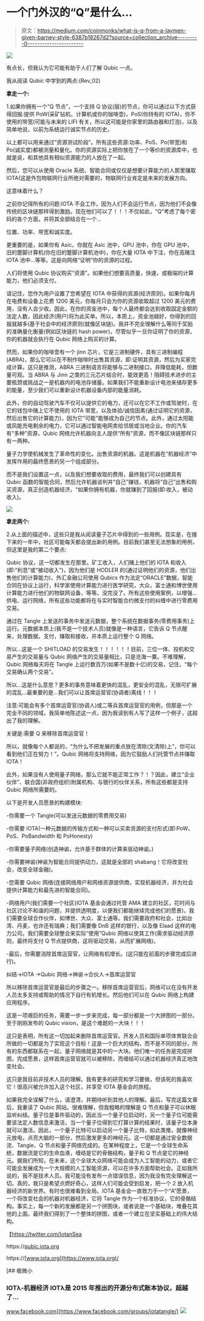 # 一个门外汉的“Q”是什么…

> 原文：<https://medium.com/coinmonks/what-is-q-from-a-laymen-given-barney-style-6387b18267d2?source=collection_archive---------0----------------------->

![](img/348484519c51300fc4d31fc6a0d2cc39.png)

有点长，但我认为它可能有助于人们了解 Qubic 一点。

我从阅读 Qubic 中学到的两点:(Rev_02)

**拿走一个:**

1.如果你拥有一个“Q 节点”，一个支持 Q 协议(层)的节点，你可以通过以下方式获得回报:提供 PoW(采矿钻机、计算机或你的咖啡壶)，PoS(你持有的 IOTA)，你不使用的带宽(可能与未来的 LIFI 有关，所以这可能是你家里的路由器和灯泡)，以及简单地说，以前为系统运行诚实节点的历史。

以上都可以用来通过“资源测试阶段”。所有这些资源:功率、PoS、Po(带宽)和 Po(诚实度)都被测量和量化。你的资源实际上把你放在了一个等价的资源库中，也就是说，和其他具有相似资源能力的人放在了一起。

然后，您可以从使用 Oracle 系统、智能合同或仅仅是想要计算能力的人那里赚取 IOTA(这是外包物联网行业所绝对需要的，物联网行业肯定是未来的发展方向。

这意味着什么？

之前你记得所有的问题:IOTA 不会工作，因为人们不会运行节点，因为他们不会像传统的区块链那样得到激励。现在他们可以了！！！不仅如此，“Q”考虑了每个密码的各个方面，并将其全部结合在一个…

位置、功率、带宽和诚实度。

更重要的是，如果你有 Asic，你就在 Asic 池中，GPU 池中，你在 GPU 池中，旧的蹩脚计算机(你在旧的蹩脚计算机池中)，你在大量 IOTA 中下注，你在高赌注 IOTA 池中…等等。这是向网络“证明”你的资源的过程。

人们将使用 Qubic 协议购买“资源”。如果他们想要高质量，快速，或极端的计算能力，他们必须支付。

请记住，您作为用户设置了您希望在 IOTA 中获得的资源(经济原则)。如果你每月在电费和设备上花费 1200 美元，你每月只会为你的资源收取超过 1200 美元的费用，没有人会少收。因此，在你的资金池中，每个人最终都会达到收取固定金额的法定人数，因此经济(用户)将为此买单。所以，本质上，资金池越好，你得到的回报就越多(基于社会中的经济原则(就像区块链)。我并不完全理解什么等同于奖励的准确量化衡量(例如区块链的 hash power)，尽管似乎一旦你证明了你的资源，你的机器就会执行在 Qubic 网络上购买的计算。

然而，如果你的咖啡壶有一个 jinn 芯片，它是三进制硬件，具有三进制编程(ABRA)，那么它可以在不制作咖啡时出售其资源，即:证明其资源，然后为买家完成计算。这只是推测，ABRA 三进制语言将能够与二进制接口，并降低能耗，但数量可观。当 ABRA 与 Jinn 之类的三元芯片结合时，能效更高！阻碍技术进步的主要瓶颈或挑战之一是机器内的电池存储量。如果我们不能重新设计电池来储存更多的能量，至少我们可以重新设计机器设备内部的能量消耗。

此外，你的自动驾驶汽车不仅可以提供它的电力，还可以在它不工作或驾驶时，在它的钱包中赌上它不使用的 IOTA 带宽，以及体验/诚信因素(通过证明它的资源，然后出售它的计算能力)，因为它“可能”能够成为自己的节点。此外，通过太阳能或风能充电剩余的电力，它可以通过智能电网卖给邻居或当地企业。你的汽车有“多种”资源，Qubic 网络允许机器向主人提供“所有”资源，而不像区块链那样只有一两种。

量子力学使机械发生了革命性的变化。出售资源的机器。这是机器在“机器经济”中发挥作用的最终愿景的另一个组成部分。

而不是我们设置这一点，以及我们想要收取的费用，最终我们可以创建具有 Qubic 函数的智能合同，然后允许机器谈判并“自己”赚钱，机器将“自己”出售和购买资源，真正创造机器经济，“如果你拥有机器，你就赚到了回报(即:收入，被动收入)。

![](img/279ac6b351f5083be24a830b24101994.png)

**拿走两个:**

2.从上面的描述中，这些只是我从阅读量子芯片中得到的一些用例。现实是，在接下来的一年中，社区可能每天都会提出新的用例。目前我们甚至无法想象的用例，但这里是我的第二个要点:

Qubic 协议，这一切都发生在那里。矿工收入，人们赌上他们的 IOTA 和收入(即:“利息”或“被动收入”)，因为他们是 HODLER 的(通过证明他们的资源，他们出售他们的计算能力)，外汇金融公司使用 Qubics 作为法定“ORACLE”数据，智能合同在协议上运行，科学家使用计算能力进行医学研究，大众，富士通和博世使用计算能力进行他们的物联网设备，等等。没完没了。所有这些使用案例，以增强…供电、运行网络，所有这些功能都将在与实时智能合约微支付的纠缠中进行零费用交易。

通过在 Tangle 上发送的事务中发送元数据，整个系统在数据事务(零费用事务)上运行。元数据本质上(我不是一个技术人员)就像是一种语言，它告诉 Q 节点醒来，处理数据，支付，赚取和接收，并本质上运行整个 Q 网络。

所以…这是一个 SHITLOAD 的交易发生！！！！！！目前，三位一体、投机和交易产生的交易量与 Qubic 网络产生的交易量相比，只是沧海一粟。不难理解，Qubic 网络每天将在 Tangle 上运行数百万(如果不是数十亿)的交易，记住，“每个交易确认两个交易”。

所以…这是什么意思？更多的事务意味着更快的混乱，更安全的混乱，无限可扩展的混乱…最重要的是…我们可以让首席运营官(协调者)离线！！！

注意:可能会有多个首席运营官(协调人)或二等兵首席运营官的用例，但那是一个完全不同的领域，我简单地陈述这一点，因为我读到有人写了这样一个例子，这超出了我的理解。

关键是:需要 Q 来移除首席运营官！

所以，就像每个人都说的，“为什么不把发展的重点放在清除(文清除)上”，你可以看到他们正在努力！”。Qubic 网络将支持网络，因为它鼓励人们托管节点并赚取 IOTA！

此外，如果没有人使用量子网络，那么它就不能正常工作？！？因此，建立“企业伙伴”、联合国(非政府组织)附属机构、与银行的伙伴关系，所有这些都是支持 Qubic 网络所需要的。

以下是开发人员愿景的构建模块:

-你需要一个 Tangle(可以发送元数据的零费用交易)

-你需要 IOTA(一种元数据的传输方式和一种可以买卖资源的支付形式(即:PoW、PoS、PoBandwidth 和 PoHonesty)

-你需要量子网络(创造神谕，允许基于群体的计算来驱动神谕。)

-你需要神谕(神谕为智能合同提供动力，这就是全部的 shabang！它将改变社会，改变全球金融)。

-您需要 Qubic 网络(连接网络用户和网络资源提供商，实现机器经济，并为社会提供计算能力和最先进的智能合同)。

-网络用户(我们需要一个社区(IOTA 基金会通过托管 AMA 建立的社区，花时间与社区讨论不和谐的问题，并提供透明度，以便我们都能继续完成他们的愿景)，我们需要全球合作伙伴，如博世、大众、富士通等。我们需要政府和社会，比如台湾、丹麦，也许还有瑞典；我们需要像 DnB 这样的银行，以及像 Elaad 这样的电力公司。我们需要全球整合来实际“使用”Qubic 网络以使其工作(需求驱动经济原则，最终将支付 Q 节点提供商，这将驱动交易，从而扩展网络)。

-最后，你需要消除首席运营官，让网络有机增长。(这只能在前面的步骤完成后进行)。

纠结->IOTA ->Qubic 网络->神谕->合伙人->首席运营官

所以移除首席运营官是最后的步骤之一。移除首席运营官后，网络可以在没有开发人员太多支持或帮助的情况下自行有机增长。然后他们可以在 Qubic 网络上构建应用程序。

这是一项艰巨的任务，需要一步一步来完成，每一部分都是一个大拼图的一部分。至于刚刚发布的 Qubic vision，是这个难题的一大块！！！

这只是表明，所有这一切加起来删除首席运营官。开发人员和国际单项体育联合会所做的一切都是为了实现这个目标！这是一个巨大的结构，而不是不同的部分，所有的东西都联系在一起，量子网络就是其中的一大块。他们唯一的任务是完成拼图，完成愿景，这样首席运营官就可以被移除，而缠结可以通过机器经济真正地改变社会。

这只是我目前非技术人员的理解。我有更多的研究和学习要做，但该死的我喜欢它！很高兴被允许加入这个社区，并享受 IOTA 基金会的旅程。

如果我完全误解了什么，请澄清，并期待听到其他人的理解。最后，写完这篇文章后，我重读了 Qubic 网站。很难理解，但我粗略的理解是 Q 节点和量子可以休眠监听纠结。量子位是事件驱动的，因此当一个量子位启动时，另一个量子位可能需要该法定人数信息来激活，当一个量子位得到它打算计算的结果时，该量子位本身就可以激活。因此，一个量子比特可以启动另一个量子比特，如此类推，就像神经元放电，点亮大脑的一部分，然后激发更多的神经元。这一切都是通过安全数据流、Tangle、Q 节点和量子网络完成的。在某种程度上，它是一个全球生命系统，数据流是它的生命血液，缠结是它的骨骼结构，量子和 Q 节点是它的神经元。据我们所知，在未来，这个全球大众网络可能会成为人工智能的动力，或者它可能会发展成为一个大规模的人工智能资源，可以在许多方面帮助社会。正如我所说的，我不是技术人员。我可能没有发布一点错误信息，因为我没有完全理解这一切。真的，我只是希望点燃好奇心，这样人们可能会受到启发，把一个 2 放入机器经济的新世界。有时也很难看到全局。IOTA 基金会一直致力于一个“A”愿景，一个将改变社会的机器对机器经济，它将 Tangle 作为一个标准协议，它的骨骼结构。事实上，每一个新的发展都是另一个拼图块，或者说是一个基础块，堆叠在其他的上面。最终我们得到了一个整体的拼图，或者一个建立在坚实基础上的伟大结构。

【https://twitter.com/IotanSea 

https://[qubic.iota.org](https://qubic.iota.org)

https://[www.iota.org](https://www.iota.org)/

[](https://www.facebook.com/groups/iotatangle/) [## 极微小

### IOTλ-机器经济 IOTλ是 2015 年推出的开源分布式账本协议，超越了…

www.facebook.com](https://www.facebook.com/groups/iotatangle/) [![](img/449450761cd76f44f9ae574333f9e9af.png)](http://bit.ly/2G71Sp7)